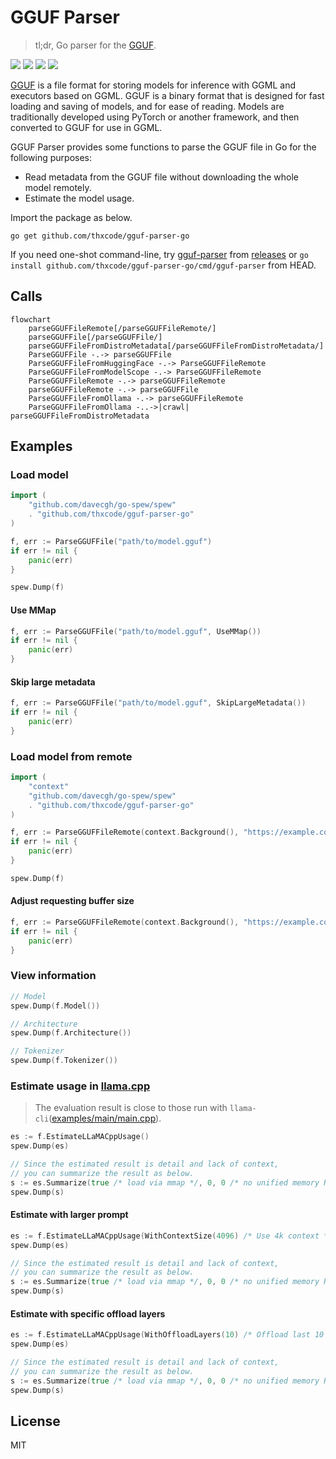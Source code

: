 # GGUF Parser

> tl;dr, Go parser for the [GGUF](https://github.com/ggerganov/ggml/blob/master/docs/gguf.md).

[![](https://goreportcard.com/badge/github.com/thxcode/gguf-parser-go)](https://goreportcard.com/report/github.com/thxcode/gguf-parser-go)
[![](https://img.shields.io/github/actions/workflow/status/thxcode/gguf-parser-go/cmd.yml?label=ci)](https://github.com/thxcode/gguf-parser-go/actions)
[![](https://img.shields.io/github/license/thxcode/gguf-parser-go?label=license)](https://github.com/thxcode/gguf-parser-go#license)
[![](https://img.shields.io/github/downloads/thxcode/gguf-parser-go/total)](https://github.com/thxcode/gguf-parser-go/releases)

[GGUF](https://github.com/ggerganov/ggml/blob/master/docs/gguf.md) is a file format for storing models for inference
with GGML and executors based on GGML. GGUF is a binary format that is designed for fast loading and saving of models,
and for ease of reading. Models are traditionally developed using PyTorch or another framework, and then converted to
GGUF for use in GGML.

GGUF Parser provides some functions to parse the GGUF file in Go for the following purposes:

- Read metadata from the GGUF file without downloading the whole model remotely.
- Estimate the model usage.

Import the package as below.

```shell
go get github.com/thxcode/gguf-parser-go
```

If you need one-shot command-line, try [gguf-parser](./cmd/gguf-parser) from [releases](https://github.com/thxCode/gguf-parser-go/releases) or `go install github.com/thxcode/gguf-parser-go/cmd/gguf-parser` from HEAD.

## Calls

```mermaid
flowchart
    parseGGUFFileRemote[/parseGGUFFileRemote/]
    parseGGUFFile[/parseGGUFFile/]
    parseGGUFFileFromDistroMetadata[/parseGGUFFileFromDistroMetadata/]
    ParseGGUFFile -.-> parseGGUFFile
    ParseGGUFFileFromHuggingFace -.-> ParseGGUFFileRemote
    ParseGGUFFileFromModelScope -.-> ParseGGUFFileRemote
    ParseGGUFFileRemote -.-> parseGGUFFileRemote
    parseGGUFFileRemote -.-> parseGGUFFile
    ParseGGUFFileFromOllama -.-> parseGGUFFileRemote
    ParseGGUFFileFromOllama -..->|crawl| parseGGUFFileFromDistroMetadata
```

## Examples

### Load model

```go
import (
    "github.com/davecgh/go-spew/spew"
    . "github.com/thxcode/gguf-parser-go"
)

f, err := ParseGGUFFile("path/to/model.gguf")
if err != nil {
    panic(err)
}

spew.Dump(f)

```

#### Use MMap

```go
f, err := ParseGGUFFile("path/to/model.gguf", UseMMap())
if err != nil {
    panic(err)
}

```

#### Skip large metadata

```go
f, err := ParseGGUFFile("path/to/model.gguf", SkipLargeMetadata())
if err != nil {
    panic(err)
}

```

### Load model from remote

```go
import (
    "context"
    "github.com/davecgh/go-spew/spew"
    . "github.com/thxcode/gguf-parser-go"
)

f, err := ParseGGUFFileRemote(context.Background(), "https://example.com/model.gguf")
if err != nil {
    panic(err)
}

spew.Dump(f)

```

#### Adjust requesting buffer size

```go
f, err := ParseGGUFFileRemote(context.Background(), "https://example.com/model.gguf", UseBufferSize(1 * 1024 * 1024) /* 1M */)
if err != nil {
    panic(err)
}

```

### View information

```go
// Model
spew.Dump(f.Model())

// Architecture
spew.Dump(f.Architecture())

// Tokenizer
spew.Dump(f.Tokenizer())

```

### Estimate usage in [llama.cpp](https://github.com/ggerganov/llama.cpp)

> The evaluation result is close to those run with `llama-cli`([examples/main/main.cpp](https://github.com/ggerganov/llama.cpp/blob/master/examples/main/main.cpp)).

```go
es := f.EstimateLLaMACppUsage()
spew.Dump(es)

// Since the estimated result is detail and lack of context,
// you can summarize the result as below.
s := es.Summarize(true /* load via mmap */, 0, 0 /* no unified memory RAM, VRAM footprint */)
spew.Dump(s)

```

#### Estimate with larger prompt

```go
es := f.EstimateLLaMACppUsage(WithContextSize(4096) /* Use 4k context */))
spew.Dump(es)

// Since the estimated result is detail and lack of context,
// you can summarize the result as below.
s := es.Summarize(true /* load via mmap */, 0, 0 /* no unified memory RAM, VRAM footprint */)
spew.Dump(s)

```

#### Estimate with specific offload layers

```go
es := f.EstimateLLaMACppUsage(WithOffloadLayers(10) /* Offload last 10 layers to GPU */))
spew.Dump(es)

// Since the estimated result is detail and lack of context,
// you can summarize the result as below.
s := es.Summarize(true /* load via mmap */, 0, 0 /* no unified memory RAM, VRAM footprint */)
spew.Dump(s)

```

## License

MIT
